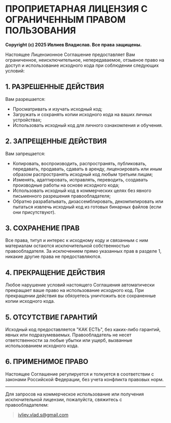 # ПРОПРИЕТАРНАЯ ЛИЦЕНЗИЯ С ОГРАНИЧЕННЫМ ПРАВОМ ПОЛЬЗОВАНИЯ

**Copyright (c) 2025 Ивлиев Владислав. Все права защищены.**

Настоящее Лицензионное Соглашение предоставляет Вам ограниченное, неисключительное, 
непередаваемое, отзывное право на доступ и использование исходного кода при 
соблюдении следующих условий:

## 1. РАЗРЕШЕННЫЕ ДЕЙСТВИЯ

Вам разрешается:
- Просматривать и изучать исходный код;
- Загружать и сохранять копии исходного кода на ваших личных устройствах;
- Использовать исходный код для личного ознакомления и обучения.

## 2. ЗАПРЕЩЕННЫЕ ДЕЙСТВИЯ

Вам запрещается:
- Копировать, воспроизводить, распространять, публиковать, передавать, 
продавать, сдавать в аренду, лицензировать или иным образом распространять 
исходный код любым третьим лицам;
- Изменять, адаптировать, исправлять, переводить, создавать производные 
работы на основе исходного кода;
- Использовать исходный код в коммерческих целях без явного письменного 
разрешения правообладателя;
- Обратно разрабатывать, дизассемблировать, декомпилировать или пытаться 
извлечь исходный код из готовых бинарных файлов (если они присутствуют).

## 3. СОХРАНЕНИЕ ПРАВ

Все права, титул и интерес к исходному коду и связанным с ним материалам 
остаются исключительной собственностью правообладателя. За исключением 
прямо указанных прав в разделе 1, никакие другие права не предоставляются.

## 4. ПРЕКРАЩЕНИЕ ДЕЙСТВИЯ

Любое нарушение условий настоящего Соглашения автоматически прекращает 
ваше право на использование исходного код. При прекращении действия вы 
обязуетесь уничтожить все сохраненные копии исходного кода.

## 5. ОТСУТСТВИЕ ГАРАНТИЙ

Исходный код предоставляется "КАК ЕСТЬ", без каких-либо гарантий, явных 
или подразумеваемых. Правообладатель не несет ответственности за любые 
убытки или ущерб, вызванные использованием исходного кода.

## 6. ПРИМЕНИМОЕ ПРАВО

Настоящее Соглашение регулируется и толкуется в соответствии с законами 
Российской Федерации, без учета конфликта правовых норм.

___________________________

Для запросов на коммерческое использование или получения исключительной 
лицензии, пожалуйста, свяжитесь с правообладателем:
> <ivliev.vlad.s@gmail.com>
